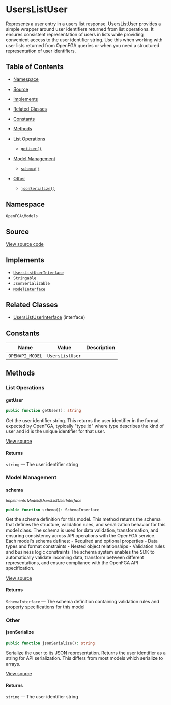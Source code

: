 # UsersListUser

Represents a user entry in a users list response. UsersListUser provides a simple wrapper around user identifiers returned from list operations. It ensures consistent representation of users in lists while providing convenient access to the user identifier string. Use this when working with user lists returned from OpenFGA queries or when you need a structured representation of user identifiers.

## Table of Contents

* [Namespace](#namespace)
* [Source](#source)
* [Implements](#implements)
* [Related Classes](#related-classes)
* [Constants](#constants)
* [Methods](#methods)

* [List Operations](#list-operations)
    * [`getUser()`](#getuser)
* [Model Management](#model-management)
    * [`schema()`](#schema)
* [Other](#other)
    * [`jsonSerialize()`](#jsonserialize)

## Namespace

`OpenFGA\Models`

## Source

[View source code](https://github.com/evansims/openfga-php/blob/main/src/Models/UsersListUser.php)

## Implements

* [`UsersListUserInterface`](UsersListUserInterface.md)
* `Stringable`
* `JsonSerializable`
* [`ModelInterface`](ModelInterface.md)

## Related Classes

* [UsersListUserInterface](Models/UsersListUserInterface.md) (interface)

## Constants

| Name            | Value           | Description |
| --------------- | --------------- | ----------- |
| `OPENAPI_MODEL` | `UsersListUser` |             |

## Methods

### List Operations

#### getUser

```php
public function getUser(): string

```

Get the user identifier string. This returns the user identifier in the format expected by OpenFGA, typically &quot;type:id&quot; where type describes the kind of user and id is the unique identifier for that user.

[View source](https://github.com/evansims/openfga-php/blob/main/src/Models/UsersListUser.php#L65)

#### Returns

`string` — The user identifier string

### Model Management

#### schema

*<small>Implements Models\UsersListUserInterface</small>*

```php
public function schema(): SchemaInterface

```

Get the schema definition for this model. This method returns the schema that defines the structure, validation rules, and serialization behavior for this model class. The schema is used for data validation, transformation, and ensuring consistency across API operations with the OpenFGA service. Each model&#039;s schema defines: - Required and optional properties - Data types and format constraints - Nested object relationships - Validation rules and business logic constraints The schema system enables the SDK to automatically validate incoming data, transform between different representations, and ensure compliance with the OpenFGA API specification.

[View source](https://github.com/evansims/openfga-php/blob/main/src/Models/ModelInterface.php#L52)

#### Returns

`SchemaInterface` — The schema definition containing validation rules and property specifications for this model

### Other

#### jsonSerialize

```php
public function jsonSerialize(): string

```

Serialize the user to its JSON representation. Returns the user identifier as a string for API serialization. This differs from most models which serialize to arrays.

[View source](https://github.com/evansims/openfga-php/blob/main/src/Models/UsersListUser.php#L74)

#### Returns

`string` — The user identifier string
